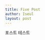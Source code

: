 ```yaml
---
title: Five Post
author: Iseul
layout: post
---
```


포스트 테스트

<span class="image left"><img src="{{ 'assets/images/pic03.jpg' | relative_url }}" alt="" /></span>
